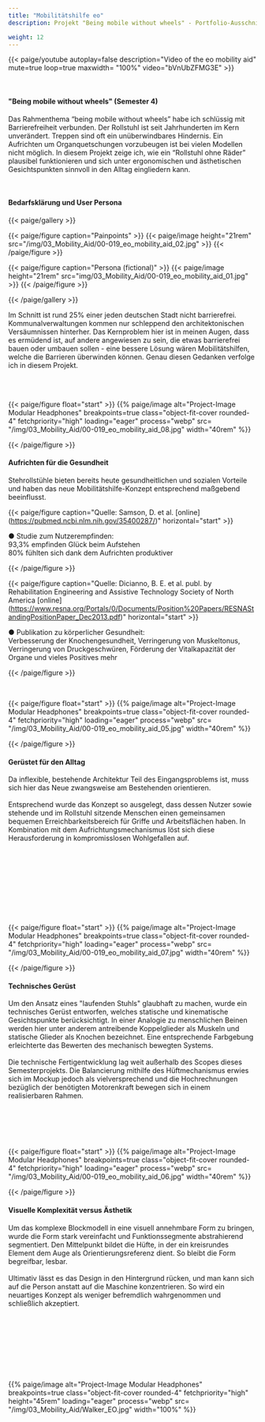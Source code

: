 ```yaml
---
title: "Mobilitätshilfe eo"
description: Projekt "Being mobile without wheels" - Portfolio-Ausschnitt (2023)

weight: 12
---
```


<!-- 03 Mobility aid Video -->

{{< paige/youtube autoplay=false description="Video of the eo mobility aid" mute=true loop=true maxwidth= "100%"  video="bVnUbZFMG3E" >}}

<br>

<!-- Abschnitt 1 -->

<h4> "Being mobile without wheels" (Semester 4) </h4> </p>

Das Rahmenthema “being mobile without wheels” habe ich schlüssig mit Barrierefreiheit verbunden. Der Rollstuhl ist seit Jahrhunderten im Kern unverändert. Treppen sind oft ein unüberwindbares Hindernis. Ein Aufrichten um Organquetschungen vorzubeugen ist bei vielen Modellen nicht möglich. In diesem Projekt zeige ich, wie ein “Rollstuhl ohne Räder” plausibel funktionieren und sich unter ergonomischen und ästhetischen Gesichtspunkten sinnvoll in den Alltag eingliedern kann.

</p> <br>

<h4> Bedarfsklärung und User Persona </h4> </p>

{{< paige/gallery >}}

{{< paige/figure caption="Painpoints" >}}
{{< paige/image height="21rem" src="/img/03_Mobility_Aid/00-019_eo_mobility_aid_02.jpg" >}}
{{< /paige/figure >}}

{{< paige/figure caption="Persona (fictional)" >}}
{{< paige/image height="21rem" src="img/03_Mobility_Aid/00-019_eo_mobility_aid_01.jpg" >}}
{{< /paige/figure >}}

{{< /paige/gallery >}}


Im Schnitt ist rund 25% einer jeden deutschen Stadt nicht barrierefrei. Kommunalverwaltungen kommen nur schleppend den architektonischen Versäumnissen hinterher. Das Kernproblem hier ist in meinen Augen, dass es ermüdend ist, auf andere angewiesen zu sein, die etwas barrierefrei bauen oder umbauen sollen - eine bessere Lösung wären Mobilitätshilfen, welche die Barrieren überwinden können. Genau diesen Gedanken verfolge ich in diesem Projekt.
</p> <br><br>

<!-- Abschnitt 2 -->

{{< paige/figure float="start" >}}
{{% paige/image alt="Project-Image Modular Headphones" breakpoints=true class="object-fit-cover rounded-4" fetchpriority="high"  loading="eager" process="webp"
src= "/img/03_Mobility_Aid/00-019_eo_mobility_aid_08.jpg" width="40rem" %}}</p>
{{< /paige/figure >}}


<h4> Aufrichten für die Gesundheit</h4> </p>

Stehrollstühle bieten bereits heute gesundheitlichen und sozialen Vorteile und haben das neue Mobilitätshilfe-Konzept entsprechend maßgebend beeinflusst.

{{< paige/figure caption="Quelle: Samson, D. et al. [online] (https://pubmed.ncbi.nlm.nih.gov/35400287/)" horizontal="start" >}}

● Studie zum Nutzerempfinden:<br>
93,3% empfinden Glück beim Aufstehen<br>
80% fühlten sich dank dem Aufrichten produktiver

{{< /paige/figure >}}


{{< paige/figure caption="Quelle: Dicianno, B. E. et al. publ. by Rehabilitation Engineering and Assistive Technology Society of North America [online] (https://www.resna.org/Portals/0/Documents/Position%20Papers/RESNAStandingPositionPaper_Dec2013.pdf)" horizontal="start" >}}

● Publikation zu körperlicher Gesundheit: <br>
Verbesserung der Knochengesundheit, Verringerung von Muskeltonus, Verringerung von Druckgeschwüren, Förderung der Vitalkapazität der Organe
und vieles Positives mehr<br>

{{< /paige/figure >}}

<br>


<!-- Abschnitt 3 -->

{{< paige/figure float="start" >}}
{{% paige/image alt="Project-Image Modular Headphones" breakpoints=true class="object-fit-cover rounded-4" fetchpriority="high"  loading="eager" process="webp"
src= "/img/03_Mobility_Aid/00-019_eo_mobility_aid_05.jpg" width="40rem" %}}</p>
{{< /paige/figure >}}


<h4> Gerüstet für den Alltag </h4> </p>

Da inflexible, bestehende Architektur Teil des Eingangsproblems ist, muss sich hier das Neue zwangsweise am Bestehenden orientieren. <br><br>
Entsprechend wurde das Konzept so ausgelegt, dass dessen Nutzer sowie stehende und im Rollstuhl sitzende Menschen einen gemeinsamen bequemen Erreichbarkeitsbereich für Griffe und Arbeitsflächen haben.
In Kombination mit dem Aufrichtungsmechanismus löst sich diese Herausforderung in kompromisslosen Wohlgefallen auf.

</p> <br><br><br><br><br><br><br><br>

<!-- Abschnitt 4 -->

{{< paige/figure float="start" >}}
{{% paige/image alt="Project-Image Modular Headphones" breakpoints=true class="object-fit-cover rounded-4" fetchpriority="high"  loading="eager" process="webp"
src= "/img/03_Mobility_Aid/00-019_eo_mobility_aid_07.jpg" width="40rem" %}}</p>
{{< /paige/figure >}}


<h4> Technisches Gerüst </h4> </p>

Um den Ansatz eines "laufenden Stuhls" glaubhaft zu machen, wurde ein technisches Gerüst entworfen, welches statische und kinematische Gesichtspunkte berücksichtigt. In einer Analogie zu menschlichen Beinen werden hier unter anderem  antreibende Koppelglieder als Muskeln und statische Glieder als Knochen bezeichnet. Eine entsprechende Farbgebung erleichterte das Bewerten des mechanisch bewegten Systems. <br> <br>
Die technische Fertigentwicklung lag weit außerhalb des Scopes dieses Semesterprojekts. Die Balancierung mithilfe des Hüftmechanismus erwies sich im Mockup jedoch als vielversprechend und die Hochrechnungen bezüglich der benötigten Motorenkraft bewegen sich in einem realisierbaren Rahmen.

</p> <br><br><br><br>

<!-- Abschnitt 5 -->

{{< paige/figure float="start" >}}
{{% paige/image alt="Project-Image Modular Headphones" breakpoints=true class="object-fit-cover rounded-4" fetchpriority="high"  loading="eager" process="webp"
src= "/img/03_Mobility_Aid/00-019_eo_mobility_aid_06.jpg" width="40rem" %}}</p>
{{< /paige/figure >}}


<h4> Visuelle Komplexität versus Ästhetik </h4> </p>

Um das komplexe Blockmodell in eine visuell annehmbare Form zu bringen, wurde die Form stark vereinfacht und Funktionssegmente abstrahierend segmentiert. Den Mittelpunkt bildet die Hüfte, in der ein kreisrundes Element dem Auge als Orientierungsreferenz dient. So bleibt die Form begreifbar, lesbar. <br><br>
Ultimativ lässt es das Design in den Hintergrund rücken, und man kann sich auf die Person anstatt auf die Maschine konzentrieren. So wird ein neuartiges Konzept als weniger befremdlich wahrgenommen und schließlich akzeptiert.

</p> <br><br><br><br><br><br><br>

<!-- Abschnitt 6 -->

<p>{{% paige/image alt="Project-Image Modular Headphones" breakpoints=true class="object-fit-cover rounded-4" fetchpriority="high" height="45rem" loading="eager" process="webp" src= "/img/03_Mobility_Aid/Walker_EO.jpg" width="100%" %}}</p>
</p>

<br>





